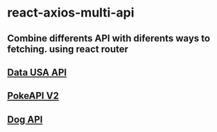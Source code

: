 # react-axios-multi-api

Combine differents API with diferents ways to fetching.
using react router
-
[Data USA API](https://datausa.io/api/)
-
[PokeAPI V2](https://pokeapi.co/api/v2/)
-
[Dog API](https://dog.ceo/dog-api/documentation/)
-